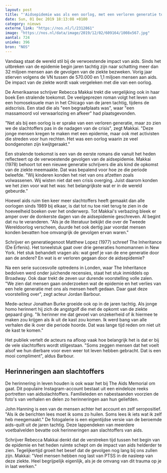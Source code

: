 ```yaml
---
layout: post
title: "'Aidsepidemie was als een oorlog, met een verloren generatie tot gevolg'"
date: Sun, 01 Dec 2019 18:13:08 +0100
category: nieuws
externe_link: "https://nos.nl/l/2312861"
image: "https://nos.nl/data/image/2019/12/02/609164/1008x567.jpg"
aantal: 724
unieke: 396
bron: "NOS"
---
```


<p>Vandaag staat de wereld stil bij de verwoestende impact van aids. Sinds het uitbreken van de epidemie begin jaren tachtig zijn naar schatting meer dan 32 miljoen mensen aan de gevolgen van de ziekte bezweken. Vorig jaar stierven volgens de VN tussen de 570.000 en 1,1 miljoen mensen aan aids. De impact van de ziekte wordt vaak vergeleken met die van een oorlog.</p>
<p>De Amerikaanse schrijver Rebecca Makkai trekt die vergelijking ook in haar boek Een stralende toekomst. De veelgeprezen roman volgt het leven van een homoseksuele man in het Chicago van de jaren tachtig, tijdens de aidscrisis. Een stad die als "een begraafplaats was", waar "een massamoord vol verwaarlozing en afkeer" had plaatsgevonden.</p>
<p>"Net als bij een oorlog is er sprake van een verloren generatie, maar zo zien we de slachtoffers pas in de nadagen van de crisis", zegt Makkai. "Deze jonge mensen kregen te maken met een epidemie, maar ook met activisten die streden voor hun rechten. Het was een oorlog waarin ze veel bondgenoten zijn kwijtgeraakt."</p>
<p>Een stralende toekomst is een van de eerste romans die vanuit het heden reflecteert op de verwoestende gevolgen van de aidsepidemie. Makkai (1978) behoort tot een nieuwe generatie schrijvers die als kind de opkomst van de ziekte meemaakte. Dat was bepalend voor hoe ze die periode beleefde. "Wij kinderen konden het niet van ons afzetten zoals volwassenen. Wij wisten niet dat een crisis overging. Juist daarom konden we het zien voor wat het was: het belangrijkste wat er in de wereld gebeurde."</p>
<p>Hoewel aids ruim tien keer meer slachtoffers heeft gemaakt dan alle oorlogen sinds 1989 bij elkaar, is dat tot nu toe niet terug te zien in de hoeveelheid boeken over het onderwerp. Tot Makkai's verbazing bleek er amper over de donkerste dagen van de aidsepidemie geschreven. Al begint dat nu te veranderen. "Als je de literatuur bekijkt die over de Tweede Wereldoorlog verscheen, duurde het ook dertig jaar voordat mensen konden bevatten hoe omvangrijk de gevolgen ervan waren."</p>
<p>Schrijver en generatiegenoot Matthew Lopez (1977) schreef The Inheritance (De Erfenis). Het toneelstuk gaat over drie generaties homomannen in New York. Het stuk behandelt vragen als: wat geef je van de ene generatie door aan de andere? En wat is er verloren gegaan door de aidsepidemie?</p>
<p>Na een serie succesvolle optredens in Londen, waar The Inheritance bedolven werd onder juichende recensies, staat het stuk inmiddels op Broadway. Ook daar trekt de zeven uur durende voorstelling volle zalen. "We zien dat mensen gaan onderzoeken wat de epidemie en het verlies van een hele generatie met ons als mensen heeft gedaan. Daar gaat deze voorstelling over", zegt acteur Jordan Barbour.</p>
<p>Mede-acteur Jonathan Burke groeide ook op in de jaren tachtig. Als jonge homo herinnert hij zich de angstgolf die met de opkomt van de ziekte gepaard ging. "Ik herinner me dat gevoel van onzekerheid of ik hiermee te maken zou krijgen als ik uit de kast zou komen. Ik werd bang van alle verhalen die ik over die periode hoorde. Dat was lange tijd reden om niet uit de kast te komen."</p>
<p>Het publiek vertelt de acteurs na afloop vaak hoe belangrijk het is dat er bij de vele slachtoffers wordt stilgestaan. "Soms zeggen mensen dat het voelt alsof we hun dierbare voor even weer tot leven hebben gebracht. Dat is een mooi compliment", aldus Barbour.</p>
<h2>Herinneringen aan slachtoffers</h2>
<p>De herinnering in leven houden is ook waar het bij The Aids Memorial om gaat. Dit populaire Instagram-account bestaat uit een eindeloze reeks portretten van aidsslachtoffers. Familieleden en nabestaanden voorzien de foto's van verhalen en delen zo herinneringen aan hun geliefden.</p>
<p>John Hanning is een van de mensen achter het account en zelf seropositief. "Als ik de berichten lees moet ik soms zo huilen. Soms lees ik iets wat ik zelf heb meegemaakt." De fotogalerie is een eigentijdse versie van de beroemde aids-quilt uit de jaren tachtig. Deze lappendeken van meerdere voetbalvelden bevatte ook herinneringen aan slachtoffers van aids.</p>
<p>Schrijver Rebecca Makkai denkt dat de verstreken tijd tussen het begin van de epidemie en het heden ruimte schept om de impact van aids helderder te zien. Tegelijkertijd groeit het besef dat de gevolgen nog lang bij ons zullen zijn. Makkai: "Veel mensen hebben nog last van PTSS in de nasleep van deze ziekte. Heel begrijpelijk eigenlijk, als je de omvang van dit trauma op je in laat werken."</p>
